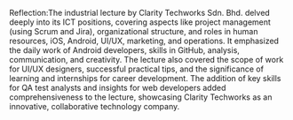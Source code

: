Reflection:The industrial lecture by Clarity Techworks Sdn. Bhd. delved deeply into its ICT positions, covering aspects like project management (using Scrum and Jira), organizational structure, and roles in human resources, iOS, Android, UI/UX, marketing, and operations. It emphasized the daily work of Android developers, skills in GitHub, analysis, communication, and creativity. The lecture also covered the scope of work for UI/UX designers, successful practical tips, and the significance of learning and internships for career development. The addition of key skills for QA test analysts and insights for web developers added comprehensiveness to the lecture, showcasing Clarity Techworks as an innovative, collaborative technology company.
